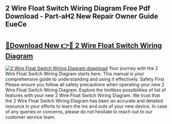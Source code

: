 ## 2 Wire Float Switch Wiring Diagram Free Pdf Download - Part-aH2 New Repair Owner Guide EueCe

# <h2><a href="http://dfmw74.blite.top/?on=2+Wire+Float+Switch+Wiring+Diagram">🔗Download New 👉🔴 2 Wire Float Switch Wiring Diagram</a></h2>

[![2 Wire Float Switch Wiring Diagram download](https://i.imgur.com/lujVjoI.png)](http://dfmw74.blite.top/?on=2+Wire+Float+Switch+Wiring+Diagram)
Your journey with the 2 Wire Float Switch Wiring Diagram starts here. This manual is your comprehensive guide to understanding and using it effectively. Safety First Please ensure you follow all safety precautions when operating your new 2 Wire Float Switch Wiring Diagram. Explore the limitless possibilities of list of features with your new 2 Wire Float Switch Wiring Diagram. We trust that the 2 Wire Float Switch Wiring Diagram has been an accurate and detailed resource in your efforts to learn the ins and outs of your new device. In case of any queries or concerns, please do not hesitate to reach out to our customer service team.
